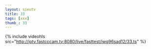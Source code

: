 ```yaml
--- 
layout: sieutv
title: 33
tags: [xxx]
thumb_: 33
---
```

{% include videohls src="http://iptv.fastcccam.tv:8080/live/fasttest/iwq96sad12/33.ts" %} 

